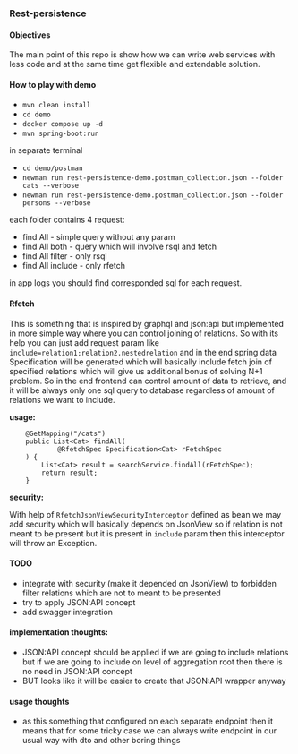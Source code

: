 ### Rest-persistence

#### Objectives

The main point of this repo is show how we can write web services with less code and at the same time get flexible and
extendable solution.

#### How to play with demo

- `mvn clean install`
- `cd demo`
- `docker compose up -d`
- `mvn spring-boot:run`

in separate terminal

- `cd demo/postman`
- `newman run rest-persistence-demo.postman_collection.json --folder cats --verbose`
- `newman run rest-persistence-demo.postman_collection.json --folder persons --verbose`

each folder contains 4 request:

- find All - simple query without any param
- find All both - query which will involve rsql and fetch
- find All filter - only rsql
- find All include - only rfetch

in app logs you should find corresponded sql for each request.

#### Rfetch

This is something that is inspired by graphql and json:api but implemented in more simple way where you can control
joining of relations. So with its help you can just add request param like `include=relation1;relation2.nestedrelation`
and in the end spring data Specification will be generated which will basically include fetch join of specified
relations which will give us additional bonus of solving N+1 problem. So in the end frontend can control amount of data
to retrieve, and it will be always only one sql query to database regardless of amount of relations we want to include.

**usage:**

```
    @GetMapping("/cats")
    public List<Cat> findAll(
            @RfetchSpec Specification<Cat> rFetchSpec
    ) {
        List<Cat> result = searchService.findAll(rFetchSpec);
        return result;
    }
```

**security:**

With help of `RfetchJsonViewSecurityInterceptor` defined as bean we may add security which will basically depends on
JsonView so if relation is not meant to be present but it is present in `include` param then this interceptor will throw
an Exception.

#### TODO

- integrate with security (make it depended on JsonView) to forbidden filter relations which are not to meant to be
  presented
- try to apply JSON:API concept
- add swagger integration

#### implementation thoughts:

- JSON:API concept should be applied if we are going to include relations but if we are going to include on level of
  aggregation root then there is no need in JSON:API concept
- BUT looks like it will be easier to create that JSON:API wrapper anyway

#### usage thoughts

- as this something that configured on each separate endpoint then it means that for some tricky case we can always
  write endpoint in our usual way with dto and other boring things



